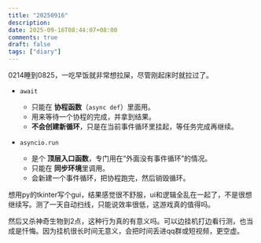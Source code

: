 ```yaml
---
title: "20250916"
description: 
date: 2025-09-16T08:44:07+08:00
comments: true
draft: false
tags: ["diary"]
---
```

0214睡到0825，一吃早饭就非常想拉屎，尽管刚起床时就拉过了。

* `await`

  * 只能在 **协程函数**（`async def`）里面用。
  * 用来等待一个协程的完成，并拿到结果。
  * **不会创建新循环**，只是在当前事件循环里挂起，等任务完成再继续。

* `asyncio.run`

  * 是个 **顶层入口函数**，专门用在“外面没有事件循环”的情况。
  * 只能在 **同步环境**里调用。
  * 会新建一个事件循环，把协程跑完，然后销毁循环。

想用py的tkinter写个gui，结果感觉很不舒服，ui和逻辑全乱在一起了，不是很想继续写。测了一天自动扫线，只能说效率很低，这游戏真的值得吗。

然后又杀神奇生物到2点，这种行为真的有意义吗。可以边挂机打边看行测，也当成是忏悔。因为挂机很长时间无意义，会把时间丢进qq群或短视频，更空虚。
